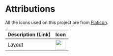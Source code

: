 # Attributions

All the icons used on this project are from [Flaticon](https://www.flaticon.com/).

| Description (Link) | Icon |
| ---- | ---- |
| [Layout](https://www.flaticon.com/free-icon/layout_4869382) | <img src="img/template.png" width="32"> |

